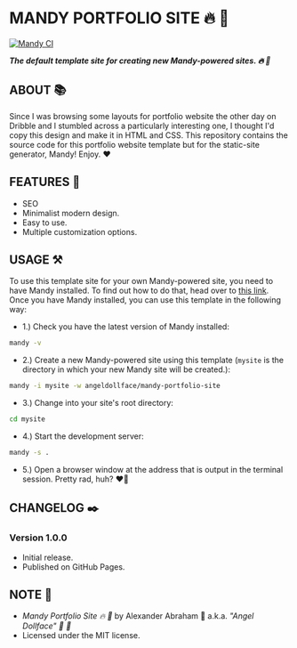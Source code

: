 # MANDY PORTFOLIO SITE :fire: :nail_care:

[![Mandy CI](https://github.com/angeldollface/mandy-portfolio-site/actions/workflows/main.yml/badge.svg)](https://github.com/angeldollface/mandy-portfolio-site/actions/workflows/main.yml)

***The default template site for creating new Mandy-powered sites. :fire: :nail_care:***

## ABOUT :books:

Since I was browsing some layouts for portfolio website the other day on Dribble and I stumbled across a particularly interesting one, I thought I'd copy this design and make it in HTML and CSS. This repository contains the source code for this portfolio website template but for the static-site generator, Mandy! Enjoy. :heart:

## FEATURES :test_tube:

- SEO 
- Minimalist modern design.
- Easy to use.
- Multiple customization options.

## USAGE :hammer_and_pick:

To use this template site for your own Mandy-powered site, you need to have Mandy installed. To find out how to do that, head over to [this link](https://github.com/angeldollface/mandy). Once you have Mandy installed, you can use this template in the following way:

- 1.) Check you have the latest version of Mandy installed:

```bash
mandy -v
```

- 2.) Create a new Mandy-powered site using this template (`mysite` is the directory in which your new Mandy site will be created.):

```bash
mandy -i mysite -w angeldollface/mandy-portfolio-site
```

- 3.) Change into your site's root directory:

```bash
cd mysite
````

- 4.) Start the development server:

```bash
mandy -s .
```

- 5.) Open a browser window at the address that is output in the terminal session. Pretty rad, huh? :heart_on_fire:

## CHANGELOG :black_nib:

### Version 1.0.0

- Initial release.
- Published on GitHub Pages.

## NOTE :scroll:

- *Mandy Portfolio Site :fire: :nail_care:* by Alexander Abraham :black_heart: a.k.a. *"Angel Dollface" :dolls: :ribbon:*
- Licensed under the MIT license.
